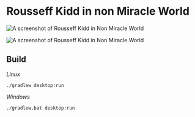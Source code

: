 # Rousseff Kidd in non Miracle World

![A screenshot of Rousseff Kidd in Non Miracle World](https://raw.githubusercontent.com/tapiocalabs/rousseff-kidd-in-non-miracle-world/master/rousseff-in-nonmiracle-world-1.png)

![A screenshot of Rousseff Kidd in Non Miracle World](https://raw.githubusercontent.com/tapiocalabs/rousseff-kidd-in-non-miracle-world/master/rousseff-in-nonmiracle-world-2.png)

## Build

*Linux*
```
./gradlew desktop:run
```

*Windows*
```
./gradlew.bat desktop:run
```
